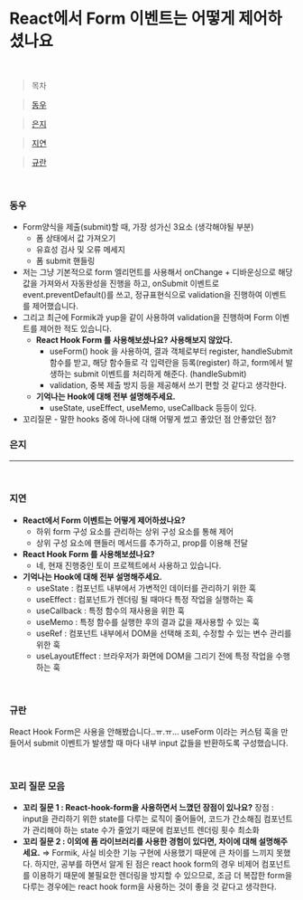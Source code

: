 # React에서 Form 이벤트는 어떻게 제어하셨나요

<br />

> 목차

> [동우](#동우)

> [은지](#은지)

> [지연](#지연)

> [규란](규란)

<br />

### 동우

- Form양식을 제출(submit)할 때, 가장 성가신 3요소 (생각해야될 부분)
  - 폼 상태에서 값 가져오기
  - 유효성 검사 및 오류 메세지
  - 폼 submit 핸들링
- 저는 그냥 기본적으로 form 엘리먼트를 사용해서 onChange + 디바운싱으로 해당 값을 가져와서 자동완성을 진행을 하고, onSubmit 이벤트로 event.preventDefault()를 쓰고, 정규표현식으로 validation을 진행하여 이벤트를 제어했습니다.
- 그리고 최근에 Formik과 yup을 같이 사용하여 validation을 진행하며 Form 이벤트를 제어한 적도 있습니다.
  - **React Hook Form 를 사용해보셨나요? 사용해보지 않았다.**
    - useForm() hook 을 사용하여, 결과 객체로부터 register, handleSubmit 함수를 받고, 해당 함수들로 각 입력란을 등록(register) 하고, form에서 발생하는 submit 이벤트를 처리하게 해준다. (handleSubmit)
    - validation, 중복 제출 방지 등을 제공해서 쓰기 편할 것 같다고 생각한다.
  - **기억나는 Hook에 대해 전부 설명해주세요.**
    - useState, useEffect, useMemo, useCallback 등등이 있다.
- 꼬리질문 - 말한 hooks 중에 하나에 대해 어떻게 썼고 좋았던 점 안좋았던 점?
  <br />

### 은지

---

<br />

### 지연

- **React에서 Form 이벤트는 어떻게 제어하셨나요?**
  - 하위 form 구성 요소를 관리하는 상위 구성 요소를 통해 제어
  - 상위 구성 요소에 핸들러 메서드를 추가하고, prop를 이용해 전달
- **React Hook Form 를 사용해보셨나요?**
  - 네, 현재 진행중인 토이 프로젝트에서 사용하고 있습니다.
- **기억나는 Hook에 대해 전부 설명해주세요.**
  - useState : 컴포넌트 내부에서 가변적인 데이터를 관리하기 위한 훅
  - useEffect : 컴포넌트가 렌더링 될 때마다 특정 작업을 실행하는 훅
  - useCallback : 특정 함수의 재사용을 위한 훅
  - useMemo : 특정 함수를 실행한 후의 결과 값을 재사용할 수 있는 훅
  - useRef : 컴포넌트 내부에서 DOM을 선택해 조회, 수정할 수 있는 변수 관리를 위한 훅
  - useLayoutEffect : 브라우저가 화면에 DOM을 그리기 전에 특정 작업을 수행하는 훅

<br />

### 규란

React Hook Form은 사용을 안해봤습니다..ㅠ.ㅠ...
useForm 이라는 커스텀 훅을 만들어서 submit 이벤트가 발생할 때 마다 내부 input 값들을 반환하도록 구성했습니다.

<br />

### 꼬리 질문 모음

- **꼬리 질문 1 : React-hook-form을 사용하면서 느꼈던 장점이 있나요?**
  장점 : input을 관리하기 위한 state를 다루는 로직이 줄어들어, 코드가 간소해짐
  컴포넌트가 관리해야 하는 state 수가 줄었기 때문에 컴포넌트 렌더링 횟수 최소화
- **꼬리 질문 2 : 이외에 폼 라이브러리를 사용한 경험이 있다면, 차이에 대해 설명해주세요.**
  ⇒ Formik, 사실 비슷한 기능 구현에 사용했기 때문에 큰 차이를 느끼지 못했다.
  하지만, 공부를 하면서 알게 된 점은 react hook form의 경우 비제어 컴포넌트를 이용하기 때문에 불필요한 렌더링을 방지할 수 있으므로, 조금 더 복잡한 form을 다루는 경우에는 react hook form을 사용하는 것이 좋을 것 같다고 생각한다.
